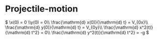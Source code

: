 # Projectile-motion

$
\x(0) = 0
\\\\y(0) = 0\\\\
\frac{\mathrm{d} x(0)}{\mathrm{d} t} = V_{0x}\\\\
\frac{\mathrm{d} y(0)}{\mathrm{d} t} = V_{0y}\\\\
\frac{\mathrm{d} x^2(t)}{\mathrm{d} t^2} = 0\\\\
\frac{\mathrm{d} y^2(t)}{\mathrm{d} t^2} = -g
$
